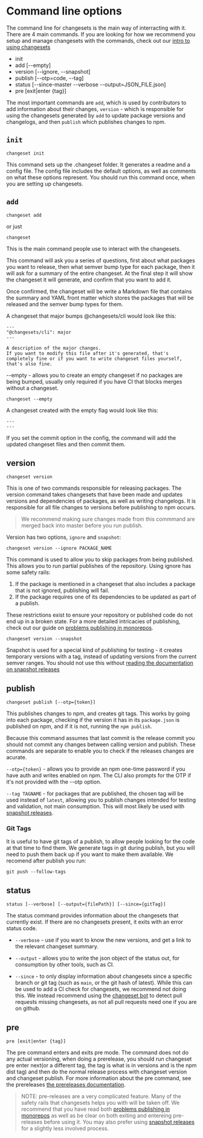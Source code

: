 # Command line options

The command line for changesets is the main way of interracting with it. There are 4 main commands. If you are looking for how we recommend you setup and manage changesets with the commands, check out our [intro to using changesets](./intro-to-changesets.md)

- init
- add [--empty]
- version [--ignore, --snapshot]
- publish [--otp=code, --tag]
- status [--since-master --verbose --output=JSON_FILE.json]
- pre [exit|enter {tag}]

The most important commands are `add`, which is used by contributors to add information about their changes, `version` - which is responsible for using the changesets generated by `add` to update package versions and changelogs, and then `publish` which publishes changes to npm.

## `init`

```
changeset init
```

This command sets up the .changeset folder. It generates a readme and a config file. The config file includes the default options, as well as comments on what these options represent. You should run this command once, when you are setting up changesets.

## `add`

```
changeset add
```

or just

```
changeset
```

This is the main command people use to interact with the changesets.

This command will ask you a series of questions, first about what packages you want to release, then what semver bump type for each package, then it will ask for a summary of the entire changeset. At the final step it will show the changeset it will generate, and confirm that you want to add it.

Once confirmed, the changeset will be write a Markdown file that contains the summary and YAML front matter which stores the packages that will be released and the semver bump types for them.

A changeset that major bumps @changesets/cli would look like this:

```
---
"@changesets/cli": major
---

A description of the major changes.
If you want to modify this file after it's generated, that's completely fine or if you want to write changeset files yourself, that's also fine.
```

--empty - allows you to create an empty changeset if no packages are being bumped, usually only required if you have CI that blocks merges without a changeset.

```
changeset --empty
```

A changeset created with the empty flag would look like this:

```
---
---
```

If you set the commit option in the config, the command will add the updated changeset files and then commit them.

## version

```
changeset version
```

This is one of two commands responsible for releasing packages. The version command takes changesets that have been made and updates versions and dependencies of packages, as well as writing changelogs. It is responsible for all file changes to versions before publishing to npm occurs.

> We recommend making sure changes made from this commmand are merged back into master before you run publish.

Version has two options, `ignore` and `snapshot`:

```
changeset version --ignore PACKAGE_NAME
```

This command is used to allow you to skip packages from being published. This allows you to run partial publishes of the repository. Using ignore has some safety rails:

1. If the package is mentioned in a changeset that also includes a package that is not ignored, publishing will fail.
2. If the package requires one of its dependencies to be updated as part of a publish.

These restrictions exist to ensure your repository or published code do not end up in a broken state. For a more detailed intricacies of publishing, check out our guide on [problems publishing in monorepos](./problems-publishing-in-monorepos).

```
changeset version --snapshot
```

Snapshot is used for a special kind of publishing for testing - it creates temporary versions with a tag, instead of updating versions from the current semver ranges. You should not use this without [reading the documentation on snapshot releases](./snapshot-releases.md)

## publish

```
changeset publish [--otp={token}]
```

This publishes changes to npm, and creates git tags. This works by going into each package, checking if the version it has in its `package.json` is published on npm, and if it is not, running the `npm publish`.

Because this command assumes that last commit is the release commit you should not commit any changes between calling version and publish. These commands are separate to enable you to check if the releases changes are acurate.

`--otp={token}` - allows you to provide an npm one-time password if you have auth and writes enabled on npm. The CLI also prompts for the OTP if it's not provided with the --otp option.

`--tag TAGNAME` - for packages that are published, the chosen tag will be used instead of `latest`, allowing you to publish changes intended for testing and validation, not main consumption. This will most likely be used with [snapshot releases](./snapshot-releases.md).

### Git Tags

It is useful to have git tags of a publish, to allow people looking for the code at that time to find them. We generate tags in git during publish, but you will need to push them back up if you want to make them available. We recomend after publish you run:

```
git push --follow-tags
```

## status

```
status [--verbose] [--output={filePath}] [--since={gitTag}]
```

The status command provides information about the changesets that currently exist. If there are no changesets present, it exits with an error status code.

- `--verbose` - use if you want to know the new versions, and get a link to the relevant changeset summary.

- `--output` - allows you to write the json object of the status out, for consumption by other tools, such as CI.

- `--since` - to only display information about changesets since a specific branch or git tag (such as `main`, or the git hash of latest). While this can be used to add a CI check for changesets, we recommend not doing this. We instead recommend using the [changeset bot](https://github.com/apps/changeset-bot) to detect pull requests missing changesets, as not all pull requests need one if you are on github.

## pre

```
pre [exit|enter {tag}]
```

The pre command enters and exits pre mode. The command does not do any actual versioning, when doing a prerelease, you should run changeset pre enter next(or a different tag, the tag is what is in versions and is the npm dist tag) and then do the normal release process with changeset version and changeset publish. For more information about the pre command, see the prereleases [the prereleases documentation](https://github.com/atlassian/changesets/blob/master/docs/prereleases.md).

> NOTE: pre-releases are a very complicated feature. Many of the safety rails that changesets helps you with will be taken off. We recommend that you have read both [problems publishing in monorepos](./problems-publishing-in-monorepos) as well as be clear on both exiting and entereing pre-releases before using it. You may also prefer using [snapshot releases](./snapshot-releases.md) for a slightly less involved process.
